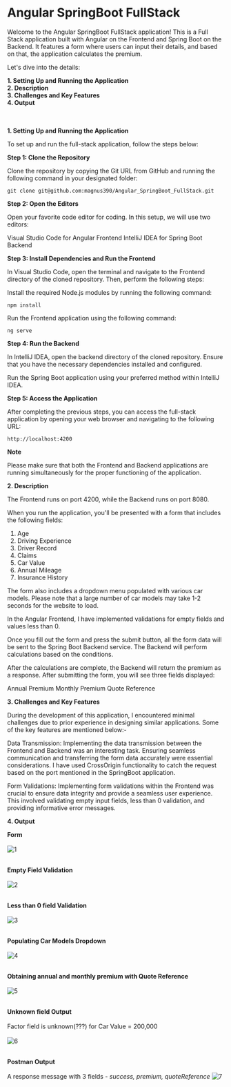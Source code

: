 # Angular SpringBoot FullStack

Welcome to the Angular SpringBoot FullStack application! This is a Full Stack application built with Angular on the Frontend and Spring Boot on the Backend. It features a form where users can input their details, and based on that, the application calculates the premium.

Let's dive into the details:

**1.  Setting Up and Running the Application**<br/>
**2.  Description**<br/>
**3.  Challenges and Key Features**<br/>
**4.  Output**  <br/><br/><br/>

**1.  Setting Up and Running the Application**

To set up and run the full-stack application, follow the steps below:

**Step 1: Clone the Repository**

Clone the repository by copying the Git URL from GitHub and running the following command in your designated folder:

```
git clone git@github.com:magnus390/Angular_SpringBoot_FullStack.git
```

**Step 2: Open the Editors**

Open your favorite code editor for coding. In this setup, we will use two editors:

Visual Studio Code for Angular Frontend
IntelliJ IDEA for Spring Boot Backend

**Step 3: Install Dependencies and Run the Frontend**

In Visual Studio Code, open the terminal and navigate to the Frontend directory of the cloned repository. Then, perform the following steps:

Install the required Node.js modules by running the following command:
```
npm install
```
Run the Frontend application using the following command:

```
ng serve
```

**Step 4: Run the Backend**

In IntelliJ IDEA, open the backend directory of the cloned repository. Ensure that you have the necessary dependencies installed and configured.

Run the Spring Boot application using your preferred method within IntelliJ IDEA.

**Step 5: Access the Application**

After completing the previous steps, you can access the full-stack application by opening your web browser and navigating to the following URL:

```
http://localhost:4200
```

**Note**

Please make sure that both the Frontend and Backend applications are running simultaneously for the proper functioning of the application.


**2.  Description**

The Frontend runs on port 4200, while the Backend runs on port 8080.

When you run the application, you'll be presented with a form that includes the following fields:

1.  Age<br/>
2.  Driving Experience<br/>
3.  Driver Record<br/>
4.  Claims<br/>
5.  Car Value<br/>
6.  Annual Mileage<br/>
7.  Insurance History

The form also includes a dropdown menu populated with various car models. Please note that a large number of car models may take 1-2 seconds for the website to load.

In the Angular Frontend, I have implemented validations for empty fields and values less than 0.

Once you fill out the form and press the submit button, all the form data will be sent to the Spring Boot Backend service. The Backend will perform calculations based on the conditions.

After the calculations are complete, the Backend will return the premium as a response. After submitting the form, you will see three fields displayed:

Annual Premium
Monthly Premium
Quote Reference


**3. Challenges and Key Features**

During the development of this application, I encountered minimal challenges due to prior experience in designing similar applications. Some of the key features are mentioned below:-

Data Transmission: Implementing the data transmission between the Frontend and Backend was an interesting task. Ensuring seamless communication and transferring the form data accurately were essential considerations. I have used CrossOrigin functionality to catch the request based on the port mentioned in the SpringBoot application.

Form Validations: Implementing form validations within the Frontend was crucial to ensure data integrity and provide a seamless user experience. This involved validating empty input fields, less than 0 validation, and providing informative error messages.


**4.  Output**

**Form**<br/><br/>
![1](https://github.com/magnus390/Angular_SpringBoot_FullStack/assets/30699194/65d3b836-111d-4969-ae2b-f22348bd663b)  <br/><br/>

**Empty Field Validation**<br/><br/>
![2](https://github.com/magnus390/Angular_SpringBoot_FullStack/assets/30699194/e92a41cc-f383-4b71-8193-90ff71830936)  <br/><br/>

**Less than 0 field Validation**<br/><br/>
![3](https://github.com/magnus390/Angular_SpringBoot_FullStack/assets/30699194/269db96d-0d92-4190-9827-edd93d0ab1c7)  <br/><br/>

**Populating Car Models Dropdown**<br/><br/>
![4](https://github.com/magnus390/Angular_SpringBoot_FullStack/assets/30699194/131e05f5-c5c8-4480-8a61-0c7487c640ac)  <br/><br/>

**Obtaining annual and monthly premium with Quote Reference**<br/><br/>
![5](https://github.com/magnus390/Angular_SpringBoot_FullStack/assets/30699194/85a3440b-a181-43f7-b279-80976dcda5a7)  <br/><br/>

**Unknown field Output**<br/><br/>
Factor field is unknown(???) for Car Value = 200,000<br/><br/>
![6](https://github.com/magnus390/Angular_SpringBoot_FullStack/assets/30699194/08801e95-87f5-4add-a2e8-d77e05f64235)  <br/><br/>

**Postman Output**<br/><br/>
A response message with 3 fields - *success, premium, quoteReference*
![7](https://github.com/magnus390/Angular_SpringBoot_FullStack/assets/30699194/9ddaab38-57dd-4356-abff-5722f6cb2331)
